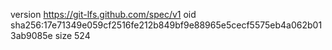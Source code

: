 version https://git-lfs.github.com/spec/v1
oid sha256:17e71349e059cf2516fe212b849bf9e88965e5cecf5575eb4a062b013ab9085e
size 524
